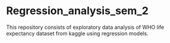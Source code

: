 # Regression_analysis_sem_2
This repository consists of exploratory data analysis of WHO life expectancy dataset from kaggle using regression models.
